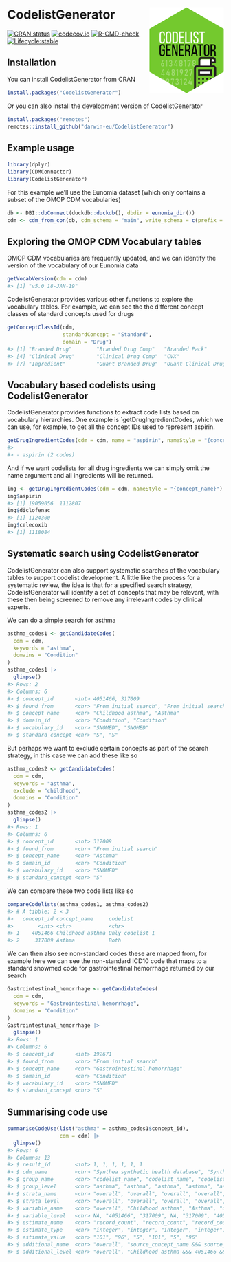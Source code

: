 
<!-- README.md is generated from README.Rmd. Please edit that file -->

# CodelistGenerator <img src="man/figures/logo.png" align="right" height="200"/>

<!-- badges: start -->

[![CRAN
status](https://www.r-pkg.org/badges/version/CodelistGenerator)](https://CRAN.R-project.org/package=CodelistGenerator)
[![codecov.io](https://codecov.io/github/darwin-eu/CodelistGenerator/coverage.svg?branch=main)](https://app.codecov.io/github/darwin-eu/CodelistGenerator?branch=main)
[![R-CMD-check](https://github.com/darwin-eu/CodelistGenerator/workflows/R-CMD-check/badge.svg)](https://github.com/darwin-eu/CodelistGenerator/actions)
[![Lifecycle:stable](https://img.shields.io/badge/lifecycle-stable-brightgreen.svg)](https://lifecycle.r-lib.org/articles/stages.html#stable)
<!-- badges: end -->

## Installation

You can install CodelistGenerator from CRAN

``` r
install.packages("CodelistGenerator")
```

Or you can also install the development version of CodelistGenerator

``` r
install.packages("remotes")
remotes::install_github("darwin-eu/CodelistGenerator")
```

## Example usage

``` r
library(dplyr)
library(CDMConnector)
library(CodelistGenerator)
```

For this example we’ll use the Eunomia dataset (which only contains a
subset of the OMOP CDM vocabularies)

``` r
db <- DBI::dbConnect(duckdb::duckdb(), dbdir = eunomia_dir())
cdm <- cdm_from_con(db, cdm_schema = "main", write_schema = c(prefix = "cg_", schema = "main"))
```

## Exploring the OMOP CDM Vocabulary tables

OMOP CDM vocabularies are frequently updated, and we can identify the
version of the vocabulary of our Eunomia data

``` r
getVocabVersion(cdm = cdm)
#> [1] "v5.0 18-JAN-19"
```

CodelistGenerator provides various other functions to explore the
vocabulary tables. For example, we can see the the different concept
classes of standard concepts used for drugs

``` r
getConceptClassId(cdm,
                  standardConcept = "Standard",
                  domain = "Drug")
#> [1] "Branded Drug"        "Branded Drug Comp"   "Branded Pack"       
#> [4] "Clinical Drug"       "Clinical Drug Comp"  "CVX"                
#> [7] "Ingredient"          "Quant Branded Drug"  "Quant Clinical Drug"
```

## Vocabulary based codelists using CodelistGenerator

CodelistGenerator provides functions to extract code lists based on
vocabulary hierarchies. One example is \`getDrugIngredientCodes, which
we can use, for example, to get all the concept IDs used to represent
aspirin.

``` r
getDrugIngredientCodes(cdm = cdm, name = "aspirin", nameStyle = "{concept_name}")
#> 
#> - aspirin (2 codes)
```

And if we want codelists for all drug ingredients we can simply omit the
name argument and all ingredients will be returned.

``` r
ing <- getDrugIngredientCodes(cdm = cdm, nameStyle = "{concept_name}")
ing$aspirin
#> [1] 19059056  1112807
ing$diclofenac
#> [1] 1124300
ing$celecoxib
#> [1] 1118084
```

## Systematic search using CodelistGenerator

CodelistGenerator can also support systematic searches of the vocabulary
tables to support codelist development. A little like the process for a
systematic review, the idea is that for a specified search strategy,
CodelistGenerator will identify a set of concepts that may be relevant,
with these then being screened to remove any irrelevant codes by
clinical experts.

We can do a simple search for asthma

``` r
asthma_codes1 <- getCandidateCodes(
  cdm = cdm,
  keywords = "asthma",
  domains = "Condition"
) 
asthma_codes1 |> 
  glimpse()
#> Rows: 2
#> Columns: 6
#> $ concept_id       <int> 4051466, 317009
#> $ found_from       <chr> "From initial search", "From initial search"
#> $ concept_name     <chr> "Childhood asthma", "Asthma"
#> $ domain_id        <chr> "Condition", "Condition"
#> $ vocabulary_id    <chr> "SNOMED", "SNOMED"
#> $ standard_concept <chr> "S", "S"
```

But perhaps we want to exclude certain concepts as part of the search
strategy, in this case we can add these like so

``` r
asthma_codes2 <- getCandidateCodes(
  cdm = cdm,
  keywords = "asthma",
  exclude = "childhood",
  domains = "Condition"
) 
asthma_codes2 |> 
  glimpse()
#> Rows: 1
#> Columns: 6
#> $ concept_id       <int> 317009
#> $ found_from       <chr> "From initial search"
#> $ concept_name     <chr> "Asthma"
#> $ domain_id        <chr> "Condition"
#> $ vocabulary_id    <chr> "SNOMED"
#> $ standard_concept <chr> "S"
```

We can compare these two code lists like so

``` r
compareCodelists(asthma_codes1, asthma_codes2)
#> # A tibble: 2 × 3
#>   concept_id concept_name     codelist       
#>        <int> <chr>            <chr>          
#> 1    4051466 Childhood asthma Only codelist 1
#> 2     317009 Asthma           Both
```

We can then also see non-standard codes these are mapped from, for
example here we can see the non-standard ICD10 code that maps to a
standard snowmed code for gastrointestinal hemorrhage returned by our
search

``` r
Gastrointestinal_hemorrhage <- getCandidateCodes(
  cdm = cdm,
  keywords = "Gastrointestinal hemorrhage",
  domains = "Condition"
)
Gastrointestinal_hemorrhage |> 
  glimpse()
#> Rows: 1
#> Columns: 6
#> $ concept_id       <int> 192671
#> $ found_from       <chr> "From initial search"
#> $ concept_name     <chr> "Gastrointestinal hemorrhage"
#> $ domain_id        <chr> "Condition"
#> $ vocabulary_id    <chr> "SNOMED"
#> $ standard_concept <chr> "S"
```

## Summarising code use

``` r
summariseCodeUse(list("asthma" = asthma_codes1$concept_id),  
                 cdm = cdm) |> 
  glimpse()
#> Rows: 6
#> Columns: 13
#> $ result_id        <int> 1, 1, 1, 1, 1, 1
#> $ cdm_name         <chr> "Synthea synthetic health database", "Synthea synthet…
#> $ group_name       <chr> "codelist_name", "codelist_name", "codelist_name", "c…
#> $ group_level      <chr> "asthma", "asthma", "asthma", "asthma", "asthma", "as…
#> $ strata_name      <chr> "overall", "overall", "overall", "overall", "overall"…
#> $ strata_level     <chr> "overall", "overall", "overall", "overall", "overall"…
#> $ variable_name    <chr> "overall", "Childhood asthma", "Asthma", "overall", "…
#> $ variable_level   <chr> NA, "4051466", "317009", NA, "317009", "4051466"
#> $ estimate_name    <chr> "record_count", "record_count", "record_count", "pers…
#> $ estimate_type    <chr> "integer", "integer", "integer", "integer", "integer"…
#> $ estimate_value   <chr> "101", "96", "5", "101", "5", "96"
#> $ additional_name  <chr> "overall", "source_concept_name &&& source_concept_id…
#> $ additional_level <chr> "overall", "Childhood asthma &&& 4051466 &&& conditio…
```
